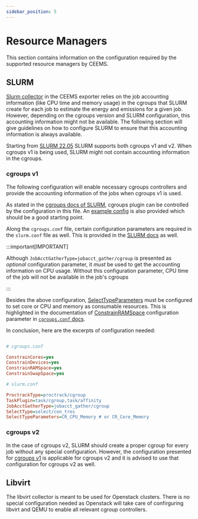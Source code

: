 ```yaml
---
sidebar_position: 5
---
```


# Resource Managers

This section contains information on the configuration required by the supported
resource managers by CEEMS.

## SLURM

[Slurm collector](../components/ceems-exporter.md#slurm-collector) in the CEEMS exporter
relies on the job accounting information (like CPU time and memory usage) in the
cgroups that SLURM create for each job to estimate the energy and emissions for a
given job. However, depending on the cgroups version and SLURM configuration, this
accounting information might not be available. The following section will give guidelines
on how to configure SLURM to ensure that this accounting information is always available.

Starting from [SLURM 22.05](https://slurm.schedmd.com/archive/slurm-22.05.0/cgroups.html)
SLURM supports both cgroups v1 and v2. When cgroups v1 is being used, SLURM might not
contain accounting information in the cgroups.

### cgroups v1

The following configuration will enable necessary cgroups controllers and provide the
accounting information of the jobs when cgroups v1 is used.

As stated in the [cgroups docs of SLURM](https://slurm.schedmd.com/cgroup.conf.html),
cgroups plugin can be controlled by the configuration in this file. An
[example config](https://slurm.schedmd.com/cgroup.conf.html#OPT_/etc/slurm/cgroup.conf)
is also provided which should be a good starting point.

Along the `cgroups.conf` file, certain configuration parameters are required in the
`slurm.conf` file as well. This is provided in the
[SLURM docs](https://slurm.schedmd.com/cgroup.conf.html#OPT_/etc/slurm/slurm.conf) as
well.

:::important[IMPORTANT]

Although `JobAcctGatherType=jobacct_gather/cgroup` is presented as _optional_
configuration parameter, it _must_ be used to get the accounting information on CPU
usage. Without this configuration parameter, CPU time of the job will not be available
in the job's cgroups

:::

Besides the above configuration, [SelectTypeParameters](https://slurm.schedmd.com/slurm.conf.html#OPT_SelectTypeParameters)
must be configured to set core or CPU and memory as consumable resources. This is
highlighted in the documentation of [ConstrainRAMSpace](https://slurm.schedmd.com/cgroup.conf.html#OPT_ConstrainRAMSpace)
configuration parameter in [`cgroups.conf` docs](https://slurm.schedmd.com/cgroup.conf.html).

In conclusion, here are the excerpts of configuration needed:

```ini

# cgroups.conf

ConstrainCores=yes
ConstrainDevices=yes
ConstrainRAMSpace=yes
ConstrainSwapSpace=yes

```

```ini
# slurm.conf

ProctrackType=proctrack/cgroup
TaskPlugin=task/cgroup,task/affinity
JobAcctGatherType=jobacct_gather/cgroup 
SelectType=select/con_tres
SelectTypeParameters=CR_CPU_Memory # or CR_Core_Memory
```

### cgroups v2

In the case of cgroups v2, SLURM should create a proper cgroup for every job without any
special configuration. However, the configuration presented for [cgroups v1](#cgroups-v1)
is applicable for cgroups v2 and it is advised to use that configuration for cgroups v2
as well.

## Libvirt

The libvirt collector is meant to be used for Openstack clusters. There is no special
configuration needed as Openstack will take care of confirguring libvirt and QEMU to
enable all relevant cgroup controllers.
